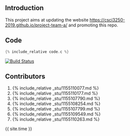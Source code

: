 ## Introduction
This project aims at updating the website https://csci3250-2019.github.io/project-team-a/ and promoting this repo.

## Code 
```c
{% include_relative code.c %}  
```
[![Build Status](https://travis-ci.org/csci3250-2019/project-team-a.svg?branch=master)](https://travis-ci.org/csci3250-2019/project-team-a)

## Contributors
1. {% include_relative _stu/1155110077.md %}
2. {% include_relative _stu/1155110177.md %}
3. {% include_relative _stu/1155107790.md %}
4. {% include_relative _stu/1155108254.md %}
5. {% include_relative _stu/1155107799.md %}
5. {% include_relative _stu/1155109549.md %}
6. {% include_relative _stu/1155110263.md %}


{{ site.time }}
